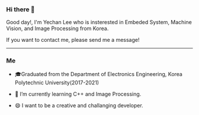 ### Hi there 👋

Good day!, I'm Yechan Lee who is insterested in Embeded System, Machine Vision, and Image Processing from Korea.

If you want to contact me, please send me a message!

---
### Me
* 🎓Graduated from the Department of Electronics Engineering, Korea Polytechnic University(2017-2021)

* 🌱 I’m currently learning C++ and Image Processing.

* 😄 I want to be a creative and challanging developer.
<!--
**2praisehim/2praisehim** is a ✨ _special_ ✨ repository because its `README.md` (this file) appears on your GitHub profile.

Here are some ideas to get you started:

- 🔭 I’m currently working on ...
- 🌱 I’m currently learning ...
- 👯 I’m looking to collaborate on ...
- 🤔 I’m looking for help with ...
- 💬 Ask me about ...
- 📫 How to reach me: ...
- 😄 Pronouns: ...
- ⚡ Fun fact: ...
-->
